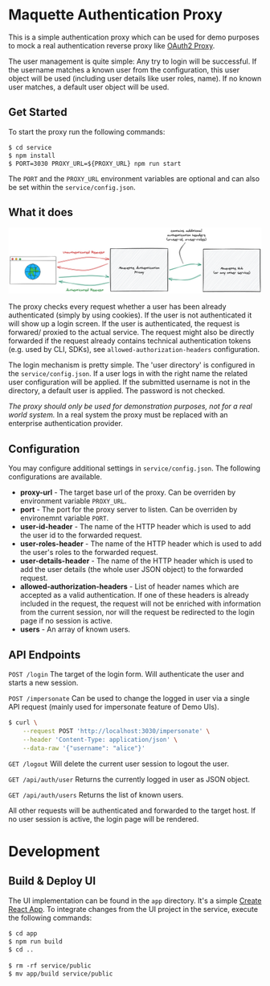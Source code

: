 # Maquette Authentication Proxy

This is a simple authentication proxy which can be used for demo purposes to mock a real authentication reverse proxy like [OAuth2 Proxy](https://github.com/oauth2-proxy/oauth2-proxy).

The user management is quite simple: Any try to login will be successful. If the username matches a known user from the configuration, this user object will be used (including user details like user roles, name). If no known user matches, a default user object will be used.

## Get Started

To start the proxy run the following commands:

```
$ cd service
$ npm install
$ PORT=3030 PROXY_URL=${PROXY_URL} npm run start
```

The `PORT` and the `PROXY_URL` environment variables are optional and can also be set within the `service/config.json`.

## What it does

![Maquette Authentication Proxy](./maquette-authentication-proxy.png)

The proxy checks every request whether a user has been already authenticated (simply by using cookies). If the user is not authenticated it will show up a login screen. If the user is authenticated, the request is forwared/ proxied to the actual service. The request might also be directly forwarded if the request already contains technical authentication tokens (e.g. used by CLI, SDKs), see `allowed-authorization-headers` configuration.

The login mechanism is pretty simple. The 'user directory' is configured in the `service/config.json`. If a user logs in with the right name the related user configuration will be applied. If the submitted username is not in the directory, a default user is applied. The password is not checked.

*The proxy should only be used for demonstration purposes, not for a real world system.* In a real system the proxy must be replaced with an enterprise authentication provider.

## Configuration 

You may configure additional settings in `service/config.json`. The following configurations are available.

* **proxy-url** - The target base url of the proxy. Can be overriden by environment variable `PROXY_URL`.
* **port** - The port for the proxy server to listen. Can be overriden by environemnt variable `PORT`.
* **user-id-header** - The name of the HTTP header which is used to add the user id to the forwarded request.
* **user-roles-header** - The name of the HTTP header which is used to add the user's roles to the forwarded request.
* **user-details-header** - The name of the HTTP header which is used to add the user details (the whole user JSON object) to the forwarded request.
* **allowed-authorization-headers** - List of header names which are accepted as a valid authentication. If one of these headers is already included in the request, the request will not be enriched with information from the current session, nor will the request be redirected to the login page if no session is active.
* **users** - An array of known users.

## API Endpoints

`POST /login`
The target of the login form. Will authenticate the user and starts a new session.

`POST /impersonate`
Can be used to change the logged in user via a single API request (mainly used for impersonate feature of Demo UIs).

```bash
$ curl \
    --request POST 'http://localhost:3030/impersonate' \
    --header 'Content-Type: application/json' \
    --data-raw '{"username": "alice"}'
```

`GET /logout`
Will delete the current user session to logout the user.

`GET /api/auth/user`
Returns the currently logged in user as JSON object.

`GET /api/auth/users`
Returns the list of known users.

All other requests will be authenticated and forwarded to the target host. If no user session is active, the login page will be rendered.

# Development

## Build & Deploy UI

The UI implementation can be found in the `app` directory. It's a simple [Create React App](https://reactjs.org/docs/create-a-new-react-app.html). To integrate changes from the UI project in the service, execute the following commands:

```
$ cd app
$ npm run build
$ cd ..

$ rm -rf service/public
$ mv app/build service/public
```
